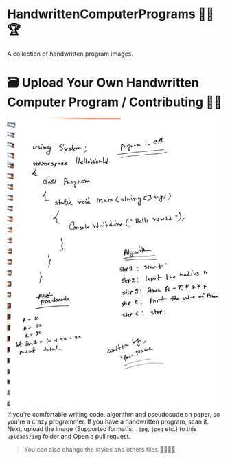 # HandwrittenComputerPrograms 👨‍💻🏆
A collection of handwritten program images.

# 🗃️ Upload Your Own Handwritten Computer Program / Contributing 🐞💼
![ Example](uploads/img/example-w1634h2200.jpg)
If you're comfortable writing code, algorithm and pseudocude on paper, so you're a crazy programmer. If you have a handwritten program, scan it. Next, upload the image (Supported format's: ``.jpg``, ``jpeg`` etc.) to this `` uploads/img `` folder and Open a pull request.

> You can also change the styles and others files.🌟🌠🌠✨

